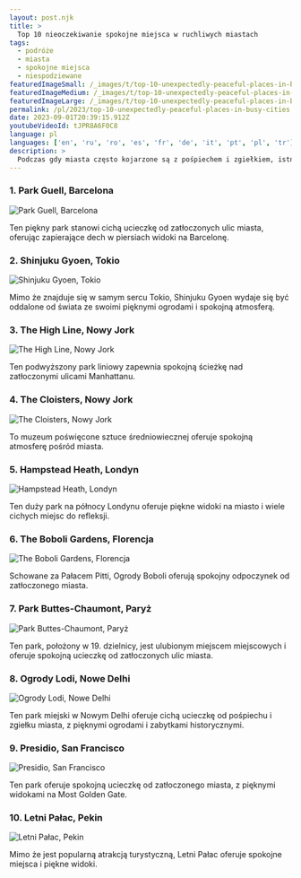 ```yaml
---
layout: post.njk
title: >
  Top 10 nieoczekiwanie spokojne miejsca w ruchliwych miastach
tags:
  - podróże
  - miasta
  - spokojne miejsca
  - niespodziewane
featuredImageSmall: /_images/t/top-10-unexpectedly-peaceful-places-in-busy-cities-cover-pl-small.webp
featuredImageMedium: /_images/t/top-10-unexpectedly-peaceful-places-in-busy-cities-cover-pl-medium.webp
featuredImageLarge: /_images/t/top-10-unexpectedly-peaceful-places-in-busy-cities-cover-pl-large.webp
permalink: /pl/2023/top-10-unexpectedly-peaceful-places-in-busy-cities.html
date: 2023-09-01T20:39:15.912Z
youtubeVideoId: tJPR8A6F0C8
language: pl
languages: ['en', 'ru', 'ro', 'es', 'fr', 'de', 'it', 'pt', 'pl', 'tr']
description: >
  Podczas gdy miasta często kojarzone są z pośpiechem i zgiełkiem, istnieją zakątki spokoju schowane w ich ruchliwych ulicach. Oto top 10 nieoczekiwanie spokojnych miejsc w niektórych z najbardziej ruchliwych miast świata.
---
```


### 1. Park Guell, Barcelona

![Park Guell, Barcelona](/_images/a/a6e471dcd40d8cb0addd830ec8b48ffe-medium.webp)

Ten piękny park stanowi cichą ucieczkę od zatłoczonych ulic miasta, oferując zapierające dech w piersiach widoki na Barcelonę.

### 2. Shinjuku Gyoen, Tokio

![Shinjuku Gyoen, Tokio](/_images/b/b4112fbf9a0e400914f9e124fefc8bb2-medium.webp)

Mimo że znajduje się w samym sercu Tokio, Shinjuku Gyoen wydaje się być oddalone od świata ze swoimi pięknymi ogrodami i spokojną atmosferą.

### 3. The High Line, Nowy Jork

![The High Line, Nowy Jork](/_images/a/ad828d1c8d8f2f3b161c9c91498cdac0-medium.webp)

Ten podwyższony park liniowy zapewnia spokojną ścieżkę nad zatłoczonymi ulicami Manhattanu.

### 4. The Cloisters, Nowy Jork

![The Cloisters, Nowy Jork](/_images/c/cb8bbb7e33502b532b420255d175605c-medium.webp)

To muzeum poświęcone sztuce średniowiecznej oferuje spokojną atmosferę pośród miasta.

### 5. Hampstead Heath, Londyn

![Hampstead Heath, Londyn](/_images/e/e5f0c1c1d6d3916832f850f7c9cea008-medium.webp)

Ten duży park na północy Londynu oferuje piękne widoki na miasto i wiele cichych miejsc do refleksji.

### 6. The Boboli Gardens, Florencja

![The Boboli Gardens, Florencja](/_images/d/d3bdd6cb7035b165f1767940d1d18208-medium.webp)

Schowane za Pałacem Pitti, Ogrody Boboli oferują spokojny odpoczynek od zatłoczonego miasta.

### 7. Park Buttes-Chaumont, Paryż

![Park Buttes-Chaumont, Paryż](/_images/7/70a842a5736c4abc068bc8aa707b915c-medium.webp)

Ten park, położony w 19. dzielnicy, jest ulubionym miejscem miejscowych i oferuje spokojną ucieczkę od zatłoczonych ulic miasta.

### 8. Ogrody Lodi, Nowe Delhi

![Ogrody Lodi, Nowe Delhi](/_images/4/4d1e0f4af60fb33afa8fd37b254f46dc-medium.webp)

Ten park miejski w Nowym Delhi oferuje cichą ucieczkę od pośpiechu i zgiełku miasta, z pięknymi ogrodami i zabytkami historycznymi.

### 9. Presidio, San Francisco

![Presidio, San Francisco](/_images/f/fe41a642c39f1f126af813d42e4ed8d8-medium.webp)

Ten park oferuje spokojną ucieczkę od zatłoczonego miasta, z pięknymi widokami na Most Golden Gate.

### 10. Letni Pałac, Pekin

![Letni Pałac, Pekin](/_images/3/3aa3e6c7a3a442cdeb2e64a0dae99e5f-medium.webp)

Mimo że jest popularną atrakcją turystyczną, Letni Pałac oferuje spokojne miejsca i piękne widoki.

